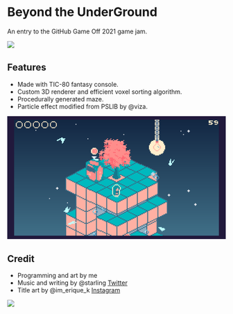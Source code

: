 # Beyond the UnderGround 
An entry to the GitHub Game Off 2021 game jam. 

![](media/screen23.gif)

## Features
* Made with TIC-80 fantasy console.  
* Custom 3D renderer and efficient voxel sorting algorithm. 
* Procedurally generated maze. 
* Particle effect modified from PSLIB by @viza.

![](media/screen17.gif)

## Credit
* Programming and art by me 
* Music and writing by @starling [Twitter](https://twitter.com/starlingoboe)
* Title art by @im_erique_k [Instagram](https://www.instagram.com/im_erique_k/)

![](media/screen15.gif)
